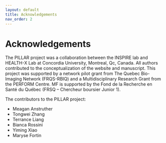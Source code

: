 ```yaml
---
layout: default
title: Acknowledgements
nav_order: 2
---
```


# Acknowledgements

The PILLAR project was a collaboration between the INSPIRE lab and HEALTH-X Lab at Concordia University, Montreal, Qc, Canada. All authors contributed to the conceptualization of the website and manuscript. This project was supported by a network pilot grant from The Quebec Bio-Imaging Network (FRQS-RBIQ) and a Multidisciplinary Research Grant from the PERFORM Centre. MF is supported by the Fond de la Recherche en Santé du Québec (FRSQ – Chercheur boursier Junior 1).

The contributors to the PILLAR project:
<ul>
  <li>Meagan Anstruther</li>
  <li>Tongwei Zhang</li>
  <li>Terrance Liang</li>
  <li>Bianca Rossini</li>
  <li>Yiming Xiao</li>
  <li>Maryse Fortin</li>
</ul>
